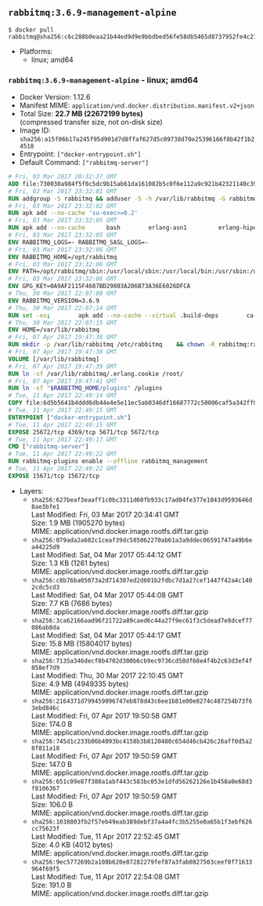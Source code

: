 ## `rabbitmq:3.6.9-management-alpine`

```console
$ docker pull rabbitmq@sha256:c6c288b0eaa21b44ed9d9e9bbdbed56fe58db5465d8737952fe4c2123f1df104
```

-	Platforms:
	-	linux; amd64

### `rabbitmq:3.6.9-management-alpine` - linux; amd64

-	Docker Version: 1.12.6
-	Manifest MIME: `application/vnd.docker.distribution.manifest.v2+json`
-	Total Size: **22.7 MB (22672199 bytes)**  
	(compressed transfer size, not on-disk size)
-	Image ID: `sha256:a15f06b17a245f95d901d7d8ffaf627d5c09738d70e25396166f8b42f1b24518`
-	Entrypoint: `["docker-entrypoint.sh"]`
-	Default Command: `["rabbitmq-server"]`

```dockerfile
# Fri, 03 Mar 2017 20:32:37 GMT
ADD file:730030a984f5f0c5dc9b15ab61da161082b5c0f6e112a9c921b42321140c3927 in / 
# Fri, 03 Mar 2017 23:32:01 GMT
RUN addgroup -S rabbitmq && adduser -S -h /var/lib/rabbitmq -G rabbitmq rabbitmq
# Fri, 03 Mar 2017 23:32:02 GMT
RUN apk add --no-cache 'su-exec>=0.2'
# Fri, 03 Mar 2017 23:32:05 GMT
RUN apk add --no-cache 		bash 		erlang-asn1 		erlang-hipe 		erlang-crypto 		erlang-eldap 		erlang-inets 		erlang-mnesia 		erlang 		erlang-os-mon 		erlang-public-key 		erlang-sasl 		erlang-ssl 		erlang-syntax-tools 		erlang-xmerl
# Fri, 03 Mar 2017 23:32:05 GMT
ENV RABBITMQ_LOGS=- RABBITMQ_SASL_LOGS=-
# Fri, 03 Mar 2017 23:32:06 GMT
ENV RABBITMQ_HOME=/opt/rabbitmq
# Fri, 03 Mar 2017 23:32:06 GMT
ENV PATH=/opt/rabbitmq/sbin:/usr/local/sbin:/usr/local/bin:/usr/sbin:/usr/bin:/sbin:/bin
# Fri, 03 Mar 2017 23:32:06 GMT
ENV GPG_KEY=0A9AF2115F4687BD29803A206B73A36E6026DFCA
# Thu, 30 Mar 2017 22:07:08 GMT
ENV RABBITMQ_VERSION=3.6.9
# Thu, 30 Mar 2017 22:07:14 GMT
RUN set -ex; 		apk add --no-cache --virtual .build-deps 		ca-certificates 		gnupg 		libressl 		tar 		xz 	; 		wget -O rabbitmq-server.tar.xz "https://www.rabbitmq.com/releases/rabbitmq-server/v${RABBITMQ_VERSION}/rabbitmq-server-generic-unix-${RABBITMQ_VERSION}.tar.xz"; 	wget -O rabbitmq-server.tar.xz.asc "https://www.rabbitmq.com/releases/rabbitmq-server/v${RABBITMQ_VERSION}/rabbitmq-server-generic-unix-${RABBITMQ_VERSION}.tar.xz.asc"; 		export GNUPGHOME="$(mktemp -d)"; 	gpg --keyserver ha.pool.sks-keyservers.net --recv-keys "$GPG_KEY"; 	gpg --batch --verify rabbitmq-server.tar.xz.asc rabbitmq-server.tar.xz; 	rm -r "$GNUPGHOME" rabbitmq-server.tar.xz.asc; 		mkdir -p "$RABBITMQ_HOME"; 	tar 		--extract 		--verbose 		--file rabbitmq-server.tar.xz 		--directory "$RABBITMQ_HOME" 		--strip-components 1 	; 	rm rabbitmq-server.tar.xz; 		grep -qE '^SYS_PREFIX=\$\{RABBITMQ_HOME\}$' "$RABBITMQ_HOME/sbin/rabbitmq-defaults"; 	sed -ri 's!^(SYS_PREFIX=).*$!\1!g' "$RABBITMQ_HOME/sbin/rabbitmq-defaults"; 	grep -qE '^SYS_PREFIX=$' "$RABBITMQ_HOME/sbin/rabbitmq-defaults"; 		apk del .build-deps
# Thu, 30 Mar 2017 22:07:15 GMT
ENV HOME=/var/lib/rabbitmq
# Fri, 07 Apr 2017 19:47:38 GMT
RUN mkdir -p /var/lib/rabbitmq /etc/rabbitmq 	&& chown -R rabbitmq:rabbitmq /var/lib/rabbitmq /etc/rabbitmq 	&& chmod -R 777 /var/lib/rabbitmq /etc/rabbitmq
# Fri, 07 Apr 2017 19:47:38 GMT
VOLUME [/var/lib/rabbitmq]
# Fri, 07 Apr 2017 19:47:39 GMT
RUN ln -sf /var/lib/rabbitmq/.erlang.cookie /root/
# Fri, 07 Apr 2017 19:47:41 GMT
RUN ln -sf "$RABBITMQ_HOME/plugins" /plugins
# Tue, 11 Apr 2017 22:49:14 GMT
COPY file:6d5b5641b4ddd6db44e4e5e11ec5ab0346df16687772c50006caf5a342ff05ff in /usr/local/bin/ 
# Tue, 11 Apr 2017 22:49:15 GMT
ENTRYPOINT ["docker-entrypoint.sh"]
# Tue, 11 Apr 2017 22:49:15 GMT
EXPOSE 25672/tcp 4369/tcp 5671/tcp 5672/tcp
# Tue, 11 Apr 2017 22:49:17 GMT
CMD ["rabbitmq-server"]
# Tue, 11 Apr 2017 22:49:22 GMT
RUN rabbitmq-plugins enable --offline rabbitmq_management
# Tue, 11 Apr 2017 22:49:22 GMT
EXPOSE 15671/tcp 15672/tcp
```

-	Layers:
	-	`sha256:627beaf3eaaff1c0bc3311d60fb933c17ad04fe377e1043d9593646d8ae3bfe1`  
		Last Modified: Fri, 03 Mar 2017 20:34:41 GMT  
		Size: 1.9 MB (1905270 bytes)  
		MIME: application/vnd.docker.image.rootfs.diff.tar.gzip
	-	`sha256:079ada2a602c1ceaf39dc585062270ab61a3a9ddec06591747a49b6ea44225d9`  
		Last Modified: Sat, 04 Mar 2017 05:44:12 GMT  
		Size: 1.3 KB (1261 bytes)  
		MIME: application/vnd.docker.image.rootfs.diff.tar.gzip
	-	`sha256:c8b76ba05073a2d714307ed2d601b2fdbc7d1a27cef1447f42a4c1402cdc5cd3`  
		Last Modified: Sat, 04 Mar 2017 05:44:08 GMT  
		Size: 7.7 KB (7686 bytes)  
		MIME: application/vnd.docker.image.rootfs.diff.tar.gzip
	-	`sha256:3ca62166aad96f21722a89caed6c44a27f9ec61f3c5dead7e8dcef77086ab8da`  
		Last Modified: Sat, 04 Mar 2017 05:44:17 GMT  
		Size: 15.8 MB (15804017 bytes)  
		MIME: application/vnd.docker.image.rootfs.diff.tar.gzip
	-	`sha256:7135a346decf8b4702d300b6cb9ec9736cd58df68e4f4b2c63d3ef4f058ef7d9`  
		Last Modified: Thu, 30 Mar 2017 22:10:45 GMT  
		Size: 4.9 MB (4949335 bytes)  
		MIME: application/vnd.docker.image.rootfs.diff.tar.gzip
	-	`sha256:2164371d799459096747eb878d43c6ee1b81e00e8274c487254b73f63ebd846c`  
		Last Modified: Fri, 07 Apr 2017 19:50:58 GMT  
		Size: 174.0 B  
		MIME: application/vnd.docker.image.rootfs.diff.tar.gzip
	-	`sha256:745d1c233b06b4093bc4158b3b8120480c654d46cb426c26aff0d5a28f811a18`  
		Last Modified: Fri, 07 Apr 2017 19:50:59 GMT  
		Size: 147.0 B  
		MIME: application/vnd.docker.image.rootfs.diff.tar.gzip
	-	`sha256:651c09e87f380a1abf443c583bc053e1dfd56262126e1b458a0e68d3f8106367`  
		Last Modified: Fri, 07 Apr 2017 19:50:59 GMT  
		Size: 106.0 B  
		MIME: application/vnd.docker.image.rootfs.diff.tar.gzip
	-	`sha256:1038803fb2f57eb49eab389debf37a4a4fc3b5255e0a65b1f3ebf626cc75623f`  
		Last Modified: Tue, 11 Apr 2017 22:52:45 GMT  
		Size: 4.0 KB (4012 bytes)  
		MIME: application/vnd.docker.image.rootfs.diff.tar.gzip
	-	`sha256:9ec577269b2a108b620e87282279fef87a3fab0827503ceef0f71633964f69f5`  
		Last Modified: Tue, 11 Apr 2017 22:54:08 GMT  
		Size: 191.0 B  
		MIME: application/vnd.docker.image.rootfs.diff.tar.gzip
